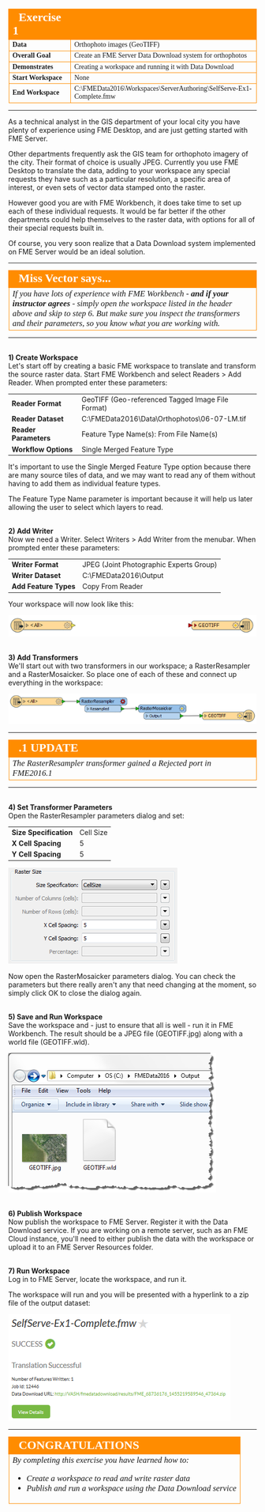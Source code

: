 <!--Instructor Notes-->

<!--Exercise Section-->
<!--NB: In GitBook world we don't give a number to exercises-->

<table style="border-spacing: 0px;border-collapse: collapse;font-family:serif">
<tr>
<td width=25% style="vertical-align:middle;background-color:darkorange;border: 2px solid darkorange">
<i class="fa fa-cogs fa-lg fa-pull-left fa-fw" style="color:white;padding-right: 12px;vertical-align:text-top"></i>
<span style="color:white;font-size:x-large;font-weight: bold">Exercise 1</span>
</td>
<td style="border: 2px solid darkorange;background-color:darkorange;color:white">
<span style="color:white;font-size:x-large;font-weight: bold"></span>
</td>
</tr>

<tr>
<td style="border: 1px solid darkorange; font-weight: bold">Data</td>
<td style="border: 1px solid darkorange">Orthophoto images (GeoTIFF)</td>
</tr>

<tr>
<td style="border: 1px solid darkorange; font-weight: bold">Overall Goal</td>
<td style="border: 1px solid darkorange">Create an FME Server Data Download system for orthophotos</td>
</tr>

<tr>
<td style="border: 1px solid darkorange; font-weight: bold">Demonstrates</td>
<td style="border: 1px solid darkorange">Creating a workspace and running it with Data Download</td>
</tr>

<tr>
<td style="border: 1px solid darkorange; font-weight: bold">Start Workspace</td>
<td style="border: 1px solid darkorange">None</td>
</tr>

<tr>
<td style="border: 1px solid darkorange; font-weight: bold">End Workspace</td>
<td style="border: 1px solid darkorange">C:\FMEData2016\Workspaces\ServerAuthoring\SelfServe-Ex1-Complete.fmw</td>
</tr>

</table>

---

As a technical analyst in the GIS department of your local city you have plenty of experience using FME Desktop, and are just getting started with FME Server.

Other departments frequently ask the GIS team for orthophoto imagery of the city. Their format of choice is usually JPEG. Currently you use FME Desktop to translate the data, adding to your workspace any special requests they have such as a particular resolution, a specific area of interest, or even sets of vector data stamped onto the raster. 

However good you are with FME Workbench, it does take time to set up each of these individual requests. It would be far better if the other departments could help themselves to the raster data, with options for all of their special requests built in.

Of course, you very soon realize that a Data Download system implemented on FME Server would be an ideal solution. 

---

<!--Person X Says Section-->

<table style="border-spacing: 0px">
<tr>
<td style="vertical-align:middle;background-color:darkorange;border: 2px solid darkorange">
<i class="fa fa-quote-left fa-lg fa-pull-left fa-fw" style="color:white;padding-right: 12px;vertical-align:text-top"></i>
<span style="color:white;font-size:x-large;font-weight: bold;font-family:serif">Miss Vector says...</span>
</td>
</tr>

<tr>
<td style="border: 1px solid darkorange">
<span style="font-family:serif; font-style:italic; font-size:larger">
If you have lots of experience with FME Workbench - <strong>and if your instructor agrees</strong> - simply open the workspace listed in the header above and skip to step 6. But make sure you inspect the transformers and their parameters, so you know what you are working with.
</span>
</td>
</tr>
</table>

---

<br>**1) Create Workspace**
<br>Let's start off by creating a basic FME workspace to translate and transform the source raster data. Start FME Workbench and select Readers &gt; Add Reader. When prompted enter these parameters:

<table style="border: 0px">

<tr>
<td style="font-weight: bold">Reader Format</td>
<td style="">GeoTIFF (Geo-referenced Tagged Image File Format)</td>
</tr>

<tr>
<td style="font-weight: bold">Reader Dataset</td>
<td style="">C:\FMEData2016\Data\Orthophotos\06-07-LM.tif</td>
</tr>

<tr>
<td style="font-weight: bold">Reader Parameters</td>
<td style="">Feature Type Name(s): From File Name(s)</td>
</tr>

<tr>
<td style="font-weight: bold">Workflow Options</td>
<td style="">Single Merged Feature Type</td>
</tr>

</table>

It's important to use the Single Merged Feature Type option because there are many source tiles of data, and we may want to read any of them without having to add them as individual feature types.

The Feature Type Name parameter is important because it will help us later allowing the user to select which layers to read.


<br>**2) Add Writer**
<br>Now we need a Writer. Select Writers &gt; Add Writer from the menubar. When prompted enter these parameters:

<table style="border: 0px">

<tr>
<td style="font-weight: bold">Writer Format</td>
<td style="">JPEG (Joint Photographic Experts Group)</td>
</tr>

<tr>
<td style="font-weight: bold">Writer Dataset</td>
<td style="">C:\FMEData2016\Output</td>
</tr>

<tr>
<td style="font-weight: bold">Add Feature Types</td>
<td style="">Copy From Reader</td>
</tr>

</table>

Your workspace will now look like this:

![](./Images/Img3.34.Ex1.InitialWorkspace.png)


<br>**3) Add Transformers**
<br>We'll start out with two transformers in our workspace; a RasterResampler and a RasterMosaicker. So place one of each of these and connect up everything in the workspace:

![](./Images/Img3.35.Ex1.WorkspaceWithTransformers.png)

---

<!--Updated Section--> 

<table style="border-spacing: 0px">
<tr>
<td style="vertical-align:middle;background-color:darkorange;border: 2px solid darkorange">
<i class="fa fa-bolt fa-lg fa-pull-left fa-fw" style="color:white;padding-right: 12px;vertical-align:text-top"></i>
<span style="color:white;font-size:x-large;font-weight: bold;font-family:serif">.1 UPDATE</span>
</td>
</tr>

<tr>
<td style="border: 1px solid darkorange">
<span style="font-family:serif; font-style:italic; font-size:larger">
The RasterResampler transformer gained a Rejected port in FME2016.1
</span>
</td>
</tr>
</table>

---

<br>**4) Set Transformer Parameters**
<br>Open the RasterResampler parameters dialog and set:

<table>
<tr><td style="font-weight: bold">Size Specification</td><td>Cell Size</td></tr>
<tr><td style="font-weight: bold">X Cell Spacing</td><td>5</td></tr>
<tr><td style="font-weight: bold">Y Cell Spacing</td><td>5</td></tr>
</table>

![](./Images/Img3.36.Ex1.RasterResamplerParameters.png)

Now open the RasterMosaicker parameters dialog. You can check the parameters but there really aren't any that need changing at the moment, so simply click OK to close the dialog again.


<br>**5) Save and Run Workspace**
<br>Save the workspace and - just to ensure that all is well - run it in FME Workbench. The result should be a JPEG file (GEOTIFF.jpg) along with a world file (GEOTIFF.wld).

![](./Images/Img3.37.Ex1.TestOutput.png)


<br>**6) Publish Workspace**
<br>Now publish the workspace to FME Server. Register it with the Data Download service. If you are working on a remote server, such as an FME Cloud instance, you'll need to either publish the data with the workspace or upload it to an FME Server Resources folder.


<br>**7) Run Workspace**
<br>Log in to FME Server, locate the workspace, and run it. 

The workspace will run and you will be presented with a hyperlink to a zip file of the output dataset:

![](./Images/Img3.38.Ex1.DataDownloadResults.png)

---

<!--Exercise Congratulations Section--> 

<table style="border-spacing: 0px">
<tr>
<td style="vertical-align:middle;background-color:darkorange;border: 2px solid darkorange">
<i class="fa fa-thumbs-o-up fa-lg fa-pull-left fa-fw" style="color:white;padding-right: 12px;vertical-align:text-top"></i>
<span style="color:white;font-size:x-large;font-weight: bold;font-family:serif">CONGRATULATIONS</span>
</td>
</tr>

<tr>
<td style="border: 1px solid darkorange">
<span style="font-family:serif; font-style:italic; font-size:larger">
By completing this exercise you have learned how to:
<br>
<ul><li>Create a workspace to read and write raster data</li>
<li>Publish and run a workspace using the Data Download service</li></ul>
</span>
</td>
</tr>
</table>   



